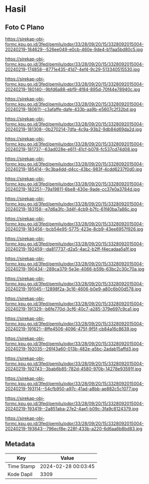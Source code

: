 # Hasil

## Foto C Plano

https://sirekap-obj-formc.kpu.go.id/3fed/pemilu/pdpr/33/28/09/20/15/3328092015004-20240219-184629--526ee049-e0cb-460e-9de4-b11aa5bd80c5.jpg

https://sirekap-obj-formc.kpu.go.id/3fed/pemilu/pdpr/33/28/09/20/15/3328092015004-20240219-174858--8771e435-41d7-4ef4-9c29-513340515530.jpg

https://sirekap-obj-formc.kpu.go.id/3fed/pemilu/pdpr/33/28/09/20/15/3328092015004-20240219-180140--9bfd6a88-ebf9-4f84-895d-70f44e78940c.jpg

https://sirekap-obj-formc.kpu.go.id/3fed/pemilu/pdpr/33/28/09/20/15/3328092015004-20240219-180611--c3afaffe-dafe-433b-aa9b-e5607c2f32bd.jpg

https://sirekap-obj-formc.kpu.go.id/3fed/pemilu/pdpr/33/28/09/20/15/3328092015004-20240219-181308--0b270214-7dfa-4c9a-93b2-9db84d69da2d.jpg

https://sirekap-obj-formc.kpu.go.id/3fed/pemilu/pdpr/33/28/09/20/15/3328092015004-20240219-181737--63ad028e-e611-41cf-b078-fc537cd74d08.jpg

https://sirekap-obj-formc.kpu.go.id/3fed/pemilu/pdpr/33/28/09/20/15/3328092015004-20240219-185414--9c3ba4dd-d4cc-43bc-983f-4cdd6237f0d0.jpg

https://sirekap-obj-formc.kpu.go.id/3fed/pemilu/pdpr/33/28/09/20/15/3328092015004-20240219-182251--79a19811-6be8-430e-9ade-cc37e0a3784d.jpg

https://sirekap-obj-formc.kpu.go.id/3fed/pemilu/pdpr/33/28/09/20/15/3328092015004-20240219-183158--e7d6a3fc-3d4f-4cb9-b7fc-61f40ba7a86c.jpg

https://sirekap-obj-formc.kpu.go.id/3fed/pemilu/pdpr/33/28/09/20/15/3328092015004-20240219-183456--bcb54e95-5775-423e-8cb9-43ee6957f926.jpg

https://sirekap-obj-formc.kpu.go.id/3fed/pemilu/pdpr/33/28/09/20/15/3328092015004-20240219-192459--da817737-d2a5-4ac2-b2ff-f4ecadaa5a1f.jpg

https://sirekap-obj-formc.kpu.go.id/3fed/pemilu/pdpr/33/28/09/20/15/3328092015004-20240219-190434--289ca379-5e3e-4066-b59b-63bc2c30c70a.jpg

https://sirekap-obj-formc.kpu.go.id/3fed/pemilu/pdpr/33/28/09/20/15/3328092015004-20240219-191045--12898f2a-3c16-4606-b0e9-a80c6b00d578.jpg

https://sirekap-obj-formc.kpu.go.id/3fed/pemilu/pdpr/33/28/09/20/15/3328092015004-20240219-191329--b6fe770d-3cf6-40c7-a285-379e697c9ca1.jpg

https://sirekap-obj-formc.kpu.go.id/3fed/pemilu/pdpr/33/28/09/20/15/3328092015004-20240219-191621--8ffe4506-4096-475f-9f5f-cb84a16c8639.jpg

https://sirekap-obj-formc.kpu.go.id/3fed/pemilu/pdpr/33/28/09/20/15/3328092015004-20240219-192035--26f43a60-013b-482e-a5bc-2adab15affd3.jpg

https://sirekap-obj-formc.kpu.go.id/3fed/pemilu/pdpr/33/28/09/20/15/3328092015004-20240219-192743--3bab6b85-782d-4580-970b-14278e93591f.jpg

https://sirekap-obj-formc.kpu.go.id/3fed/pemilu/pdpr/33/28/09/20/15/3328092015004-20240219-193114--54cfb950-a97c-41ad-a8bb-ae882c5c1077.jpg

https://sirekap-obj-formc.kpu.go.id/3fed/pemilu/pdpr/33/28/09/20/15/3328092015004-20240219-193419--2a851aba-27e2-4ae1-b09c-3fa9c8124379.jpg

https://sirekap-obj-formc.kpu.go.id/3fed/pemilu/pdpr/33/28/09/20/15/3328092015004-20240219-193643--796ecf8e-228f-433b-a220-6d6aa6b8bd83.jpg


## Metadata

| Key        | Value               |
| ---------- | ------------------- |
| Time Stamp | 2024-02-28 00:03:45 |
| Kode Dapil | 3309                |



